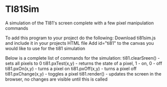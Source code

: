 # TI81Sim
A simulation of the TI81's screen complete with a few pixel manipulation commands

To add this program to your project do the following:
  Download ti81sim.js and include it in your projects HTML file
  Add id="ti81" to the canvas you would like to use for the ti81 simulation
  
Below is a complete list of commands for the simulation:
  ti81.clearSreen() - sets all pixels to 0
  ti81.pxTest(x,y) - returns the state of a pixel, 1 - on, 0 - off
  ti81.pxOn(x,y) -  turns a pixel on
  ti81.pxOff(x,y) - turns a pixel off
  ti81.pxChange(x,y) - toggles a pixel
  ti81.render() - updates the screen in the browser, no changes are visible until this is called
